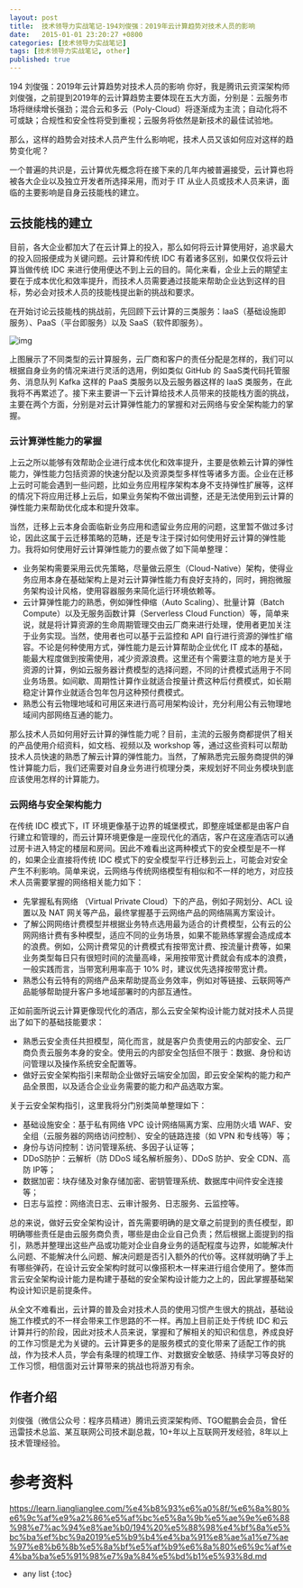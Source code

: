```yaml
---
layout: post
title:  技术领导力实战笔记-194刘俊强：2019年云计算趋势对技术人员的影响
date:   2015-01-01 23:20:27 +0800
categories: [技术领导力实战笔记]
tags: [技术领导力实战笔记, other]
published: true
---
```




194 刘俊强：2019年云计算趋势对技术人员的影响
你好，我是腾讯云资深架构师刘俊强，之前提到2019年的云计算趋势主要体现在五大方面，分别是：云服务市场将继续增长强劲；混合云和多云（Poly-Cloud）将逐渐成为主流；自动化将不可或缺；合规性和安全性将受到重视；云服务将依然是新技术的最佳试验地。

那么，这样的趋势会对技术人员产生什么影响呢，技术人员又该如何应对这样的趋势变化呢？

一个普遍的共识是，云计算优先概念将在接下来的几年内被普遍接受，云计算也将被各大企业以及独立开发者所选择采用，而对于 IT 从业人员或技术人员来讲，面临的主要影响是自身云技能栈的建立。

## 云技能栈的建立

目前，各大企业都加大了在云计算上的投入，那么如何将云计算使用好，追求最大的投入回报便成为关键问题。云计算和传统 IDC 有着诸多区别，如果仅仅将云计算当做传统 IDC 来进行使用便达不到上云的目的。简化来看，企业上云的期望主要在于成本优化和效率提升，而技术人员需要通过技能来帮助企业达到这样的目标，势必会对技术人员的技能栈提出新的挑战和要求。

在开始讨论云技能栈的挑战前，先回顾下云计算的三类服务：IaaS（基础设施即服务）、PaaS（平台即服务）以及 SaaS（软件即服务）。

![img](https://learn.lianglianglee.com/%e4%b8%93%e6%a0%8f/%e6%8a%80%e6%9c%af%e9%a2%86%e5%af%bc%e5%8a%9b%e5%ae%9e%e6%88%98%e7%ac%94%e8%ae%b0/assets/1fcf14cc088ca7ba6a8590f05d12e4e7.png)

上图展示了不同类型的云计算服务，云厂商和客户的责任分配是怎样的，我们可以根据自身业务的情况来进行灵活的选用，例如类似 GitHub 的 SaaS类代码托管服务、消息队列 Kafka 这样的 PaaS 类服务以及云服务器这样的 IaaS 类服务，在此我将不再累述了。接下来主要讲一下云计算给技术人员带来的技能栈方面的挑战，主要在两个方面，分别是对云计算弹性能力的掌握和对云网络与安全架构能力的掌握。

### 云计算弹性能力的掌握

上云之所以能够有效帮助企业进行成本优化和效率提升，主要是依赖云计算的弹性能力，弹性能力包括资源的快速分配以及资源类型多样性等诸多方面。企业在迁移上云时可能会遇到一些问题，比如业务应用程序架构本身不支持弹性扩展等，这样的情况下将应用迁移上云后，如果业务架构不做出调整，还是无法使用到云计算的弹性能力来帮助优化成本和提升效率。

当然，迁移上云本身会面临新业务应用和遗留业务应用的问题，这里暂不做过多讨论，因此这属于云迁移策略的范畴，还是专注于探讨如何使用好云计算的弹性能力。我将如何使用好云计算弹性能力的要点做了如下简单整理：

* 业务架构需要采用云优先策略，尽量做云原生（Cloud-Native）架构，使得业务应用本身在基础架构上是对云计算弹性能力有良好支持的，同时，拥抱微服务架构设计风格，使用容器服务来简化运行环境依赖等。
* 云计算弹性能力的熟悉，例如弹性伸缩（Auto Scaling）、批量计算（Batch Compute）以及无服务函数计算（Serverless Cloud Function）等，简单来说，就是将计算资源的生命周期管理交由云厂商来进行处理，使用者更加关注于业务实现。当然，使用者也可以基于云监控和 API 自行进行资源的弹性扩缩容。不论是何种使用方式，弹性能力是云计算帮助企业优化 IT 成本的基础，能最大程度做到按需使用，减少资源浪费。这里还有个需要注意的地方是关于资源的计算，例如云服务器计费模型的选择问题，不同的计费模式适用于不同业务场景。如间歇、周期性计算作业就适合按量计费这种后付费模式，如长期稳定计算作业就适合包年包月这种预付费模式。
* 熟悉公有云物理地域和可用区来进行高可用架构设计，充分利用公有云物理地域间内部网络互通的能力。

那么技术人员如何用好云计算的弹性能力呢？目前，主流的云服务商都提供了相关的产品使用介绍资料，如文档、视频以及 workshop 等，通过这些资料可以帮助技术人员快速的熟悉了解云计算的弹性能力。当然，了解熟悉完云服务商提供的弹性计算能力后，我们还需要对自身业务进行梳理分类，来规划好不同业务模块到底应该使用怎样的计算能力。

### 云网络与安全架构能力

在传统 IDC 模式下，IT 环境更像基于边界的城堡模式，即整座城堡都是由客户自行建立和管理的，而云计算环境更像是一座现代化的酒店，客户在这座酒店可以通过房卡进入特定的楼层和房间。因此不难看出这两种模式下的安全模型是不一样的，如果企业直接将传统 IDC 模式下的安全模型平行迁移到云上，可能会对安全产生不利影响。简单来说，云网络与传统网络模型有相似和不一样的地方，对应技术人员需要掌握的网络相关能力如下：

* 先掌握私有网络 （Virtual Private Cloud）下的产品，例如子网划分、ACL 设置以及 NAT 网关等产品，最终掌握基于云网络产品的网络隔离方案设计。
* 了解公网网络计费模型并根据业务特点选用最为适合的计费模型，公有云的公网网络计费有多种模型，适应不同的业务场景，如果不能熟练掌握会造成成本的浪费。例如，公网计费常见的计费模式有按带宽计费、按流量计费等，如果业务类型每日只有很短时间的流量高峰，采用按带宽计费就会有成本的浪费，一般实践而言，当带宽利用率高于 10% 时，建议优先选择按带宽计费。
* 熟悉公有云特有的网络产品来帮助提高业务效率，例如对等链接、云联网等产品能够帮助提升客户多地域部署时的内部互通性。

正如前面所说云计算更像现代化的酒店，那么云安全架构设计能力就对技术人员提出了如下的基础技能要求：

* 熟悉云安全责任共担模型，简化而言，就是客户负责使用云的内部安全、云厂商负责云服务本身的安全。使用云的内部安全包括但不限于：数据、身份和访问管理以及操作系统安全配置等。
* 做好云安全架构指引来帮助企业做好云端安全加固，即云安全架构的能力和产品全景图，以及适合企业业务需要的能力和产品选取方案。

关于云安全架构指引，这里我将分门别类简单整理如下：

* 基础设施安全：基于私有网络 VPC 设计网络隔离方案、应用防火墙 WAF、安全组（云服务器的网络访问控制）、安全的链路连接（如 VPN 和专线等）等；
* 身份与访问控制：访问管理系统、多因子认证等；
* DDoS防护：云解析（防 DDoS 域名解析服务）、DDoS 防护、安全 CDN、高防 IP等；
* 数据加密：块存储及对象存储加密、密钥管理系统、数据库中间件安全连接等；
* 日志与监控：网络流日志、云审计服务、日志服务、云监控等。

总的来说，做好云安全架构设计，首先需要明确的是文章之前提到的责任模型，即明确哪些责任是由云服务商负责，哪些是由企业自己负责；然后根据上面提到的指引，熟悉并整理出这些产品或功能对企业自身业务的适配程度与边界，如能解决什么问题、不能解决什么问题、解决问题是否引入额外的代价等。这样就明确了手上有哪些弹药，在设计云安全架构时就可以像搭积木一样来进行组合使用了。整体而言云安全架构设计能力是构建于基础的安全架构设计能力之上的，因此掌握基础架构设计知识是前提条件。

从全文不难看出，云计算的普及会对技术人员的使用习惯产生很大的挑战，基础设施工作模式的不一样会带来工作思路的不一样。再加上目前正处于传统 IDC 和云计算并行的阶段，因此对技术人员来说，掌握和了解相关的知识和信息，养成良好的工作习惯是尤为关键的。云计算更多的是服务模式的变化带来了适配工作的挑战，作为技术人员，学会有条理的梳理工作、对数据安全敏感、持续学习等良好的工作习惯，相信面对云计算带来的挑战也将游刃有余。

## 作者介绍

刘俊强（微信公众号：程序员精进）腾讯云资深架构师、TGO鲲鹏会会员，曾任迅雷技术总监、某互联网公司技术副总裁，10+年以上互联网开发经验，8年以上技术管理经验。




# 参考资料

https://learn.lianglianglee.com/%e4%b8%93%e6%a0%8f/%e6%8a%80%e6%9c%af%e9%a2%86%e5%af%bc%e5%8a%9b%e5%ae%9e%e6%88%98%e7%ac%94%e8%ae%b0/194%20%e5%88%98%e4%bf%8a%e5%bc%ba%ef%bc%9a2019%e5%b9%b4%e4%ba%91%e8%ae%a1%e7%ae%97%e8%b6%8b%e5%8a%bf%e5%af%b9%e6%8a%80%e6%9c%af%e4%ba%ba%e5%91%98%e7%9a%84%e5%bd%b1%e5%93%8d.md

* any list
{:toc}
